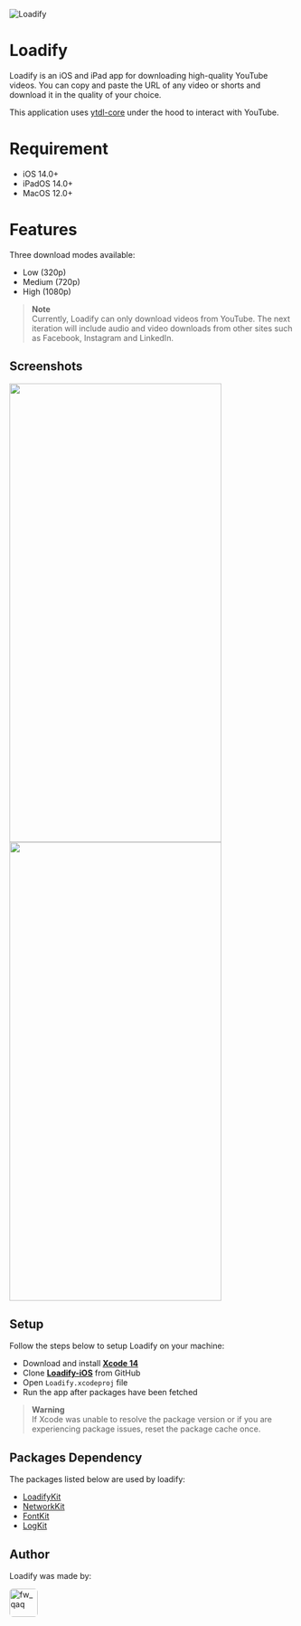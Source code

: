 ![Loadify](https://images.loadify.app/GitHub/loadify-cover.png)

# Loadify

Loadify is an iOS and iPad app for downloading high-quality YouTube videos. You can copy and paste the URL of any video or shorts and download it in the quality of your choice.

This application uses [ytdl-core](https://github.com/fent/node-ytdl-core) under the hood to interact with YouTube.

# Requirement

- iOS 14.0+
- iPadOS 14.0+
- MacOS 12.0+

# Features

Three download modes available:

- Low (320p)
- Medium (720p)
- High (1080p)

> **Note**\
> Currently, Loadify can only download videos from YouTube. The next iteration will include audio and video downloads from other sites such as Facebook, Instagram and LinkedIn.

## Screenshots

<div style="flex-direction: row"> 
    <img src="https://images.loadify.app/GitHub/loadify-url-screen.png" height="811" width="375"> 
    <img src="https://images.loadify.app/GitHub/loadify-download-screen.png" height="811" width="375">
</div>

## Setup

Follow the steps below to setup Loadify on your machine:

- Download and install [**Xcode 14**](https://apps.apple.com/in/app/xcode/id497799835?mt=12)
- Clone [**Loadify-iOS**](https://github.com/VishwaiOSDev/Loadify-iOS) from GitHub
- Open `Loadify.xcodeproj` file
- Run the app after packages have been fetched

> **Warning**\
> If Xcode was unable to resolve the package version or if you are experiencing package issues, reset the package cache once.

## Packages Dependency

The packages listed below are used by loadify:

- [LoadifyKit](https://github.com/VishwaiOSDev/LoadifyKit)
- [NetworkKit](https://github.com/VishwaiOSDev/NetworkKit)
- [FontKit](https://github.com/VishwaiOSDev/FontKit)
- [LogKit](https://github.com/VishwaiOSDev/LogKit)

## Author

Loadify was made by:

<a href="https://github.com/VishwaiOSDev" title="VishwaiOSDev">
  <img src="https://avatars.githubusercontent.com/u/71421776?v=4" style="border-radius: 12%;" width="50;" alt="fw_qaq"/>
</a>

